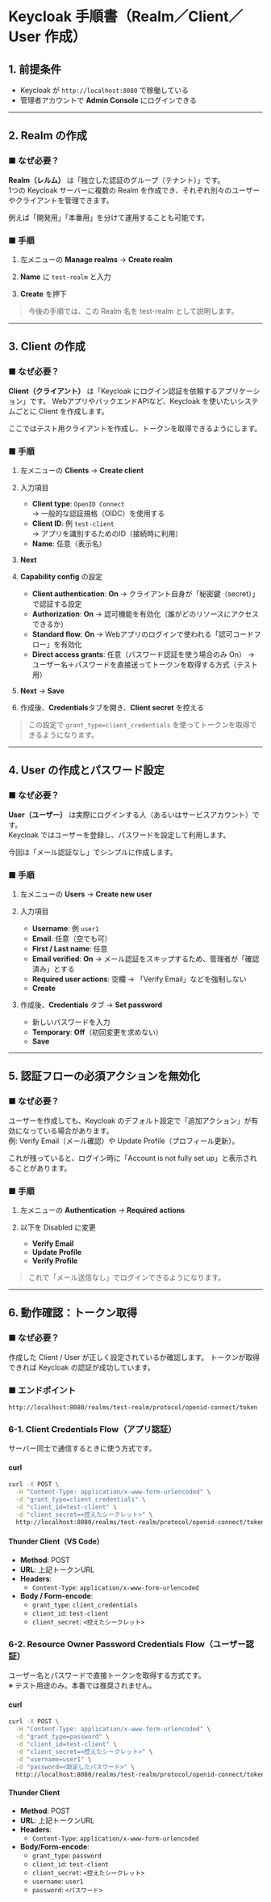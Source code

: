 # Keycloak 手順書（Realm／Client／User 作成）

## 1. 前提条件
* Keycloak が `http://localhost:8080` で稼働している
* 管理者アカウントで **Admin Console** にログインできる

---

## 2. Realm の作成

### ■ なぜ必要？

**Realm（レルム）** は「独立した認証のグループ（テナント）」です。  
1つの Keycloak サーバーに複数の Realm を作成でき、それぞれ別々のユーザーやクライアントを管理できます。

例えば「開発用」「本番用」を分けて運用することも可能です。

### ■ 手順
1. 左メニューの **Manage realms** → **Create realm**

2. **Name** に `test-realm` と入力

3. **Create** を押下

> 今後の手順では、この Realm 名を test-realm として説明します。

---

## 3. Client の作成

### ■ なぜ必要？

**Client（クライアント）** は「Keycloak にログイン認証を依頼するアプリケーション」です。
WebアプリやバックエンドAPIなど、Keycloak を使いたいシステムごとに Client を作成します。

ここではテスト用クライアントを作成し、トークンを取得できるようにします。

### ■ 手順
1. 左メニューの **Clients** → **Create client**

2. 入力項目
   * **Client type**: `OpenID Connect`  
    → 一般的な認証規格（OIDC）を使用する
   * **Client ID**: 例 `test-client`
    → アプリを識別するためのID（接続時に利用）
   * **Name**: 任意（表示名）

3. **Next**

4. **Capability config** の設定
   * **Client authentication**: **On**
     → クライアント自身が「秘密鍵（secret）」で認証する設定
   * **Authorization**: **On**
     → 認可機能を有効化（誰がどのリソースにアクセスできるか）
   * **Standard flow**: **On**
     → Webアプリのログインで使われる「認可コードフロー」を有効化
   * **Direct access grants**: 任意（パスワード認証を使う場合のみ On）
     → ユーザー名＋パスワードを直接送ってトークンを取得する方式（テスト用）

5. **Next** → **Save**

6. 作成後、**Credentials**タブを開き、**Client secret** を控える

> この設定で `grant_type=client_credentials` を使ってトークンを取得できるようになります。

---

## 4. User の作成とパスワード設定

### ■ なぜ必要？

**User（ユーザー）** は実際にログインする人（あるいはサービスアカウント）です。  
Keycloak ではユーザーを登録し、パスワードを設定して利用します。

今回は「メール認証なし」でシンプルに作成します。

### ■ 手順
1. 左メニューの **Users** → **Create new user**

2. 入力項目
   * **Username**: 例 `user1`
   * **Email**: 任意（空でも可）
   * **First / Last name**: 任意
   * **Email verified**: **On**
     → メール認証をスキップするため、管理者が「確認済み」とする
   * **Required user actions**: 空欄
     → 「Verify Email」などを強制しない
   * **Create**

3. 作成後、**Credentials** タブ → **Set password**
   * 新しいパスワードを入力
   * **Temporary**: **Off**（初回変更を求めない）
   * **Save**

---

## 5. 認証フローの必須アクションを無効化

### ■ なぜ必要？

ユーザーを作成しても、Keycloak のデフォルト設定で「追加アクション」が有効になっている場合があります。  
例: Verify Email（メール確認）や Update Profile（プロフィール更新）。

これが残っていると、ログイン時に「Account is not fully set up」と表示されることがあります。


### ■ 手順

1. 左メニューの **Authentication** → **Required actions**

2. 以下を Disabled に変更
   * **Verify Email**
   * **Update Profile**
   * **Verify Profile**

> これで「メール送信なし」でログインできるようになります。

---

## 6. 動作確認：トークン取得

### ■ なぜ必要？

作成した Client / User が正しく設定されているか確認します。
トークンが取得できれば Keycloak の認証が成功しています。

### ■ エンドポイント

```
http://localhost:8080/realms/test-realm/protocol/openid-connect/token
```

### 6-1. Client Credentials Flow（アプリ認証）

サーバー同士で通信するときに使う方式です。

#### curl

```bash
curl -X POST \
  -H "Content-Type: application/x-www-form-urlencoded" \
  -d "grant_type=client_credentials" \
  -d "client_id=test-client" \
  -d "client_secret=<控えたシークレット>" \
  http://localhost:8080/realms/test-realm/protocol/openid-connect/token
```

#### Thunder Client（VS Code）

* **Method**: POST
* **URL**: 上記トークンURL
* **Headers**:
  * `Content-Type`: `application/x-www-form-urlencoded`
* **Body / Form-encode**:
  * `grant_type`: `client_credentials`
  * `client_id`: `test-client`
  * `client_secret`: `<控えたシークレット>`


### 6-2. Resource Owner Password Credentials Flow（ユーザー認証）

ユーザー名とパスワードで直接トークンを取得する方式です。  
※ テスト用途のみ。本番では推奨されません。

#### curl

```bash
curl -X POST \
  -H "Content-Type: application/x-www-form-urlencoded" \
  -d "grant_type=password" \
  -d "client_id=test-client" \
  -d "client_secret=<控えたシークレット>" \
  -d "username=user1" \
  -d "password=<設定したパスワード>" \
  http://localhost:8080/realms/test-realm/protocol/openid-connect/token
```

#### Thunder Client

* **Method**: POST
* **URL**: 上記トークンURL
* **Headers**:
  * `Content-Type`: `application/x-www-form-urlencoded`
* **Body/Form-encode**:
  * `grant_type`: `password`
  * `client_id`: `test-client`
  * `client_secret`: `<控えたシークレット>`
  * `username`: `user1`
  * `password`: `<パスワード>`
